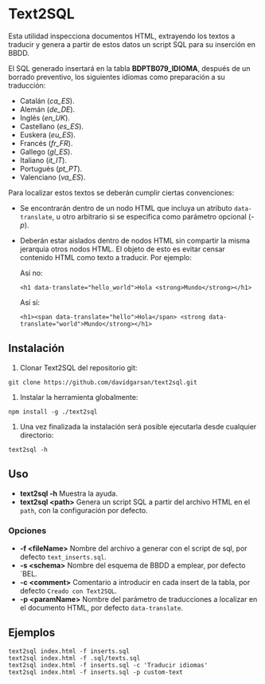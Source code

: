# Text2SQL

Esta utilidad inspecciona documentos HTML, extrayendo los textos a traducir
y genera a partir de estos datos un script SQL para su inserción en BBDD.

El SQL generado insertará en la tabla **BDPTB079_IDIOMA**, después de un borrado preventivo,
los siguientes idiomas como preparación a su traducción:
- Catalán (*ca_ES*).
- Alemán (*de_DE*).
- Inglés (*en_UK*).
- Castellano (*es_ES*).
- Euskera (*eu_ES*).
- Francés (*fr_FR*).
- Gallego (*gl_ES*).
- Italiano (*it_IT*).
- Portugués (*pt_PT*).
- Valenciano (*va_ES*).

Para localizar estos textos se deberán cumplir ciertas convenciones: 
- Se encontrarán dentro de un nodo HTML que incluya un atributo `data-translate`, u otro arbitrario 
  si se especifica como parámetro opcional (_-p_).
- Deberán estar aislados dentro de nodos HTML sin compartir la misma jerarquía otros nodos HTML.
  El objeto de esto es evitar censar contenido HTML como texto a traducir. Por ejemplo:

  Así no: 
  ```
  <h1 data-translate="hello_world">Hola <strong>Mundo</strong></h1>
  ```
  Así sí: 
  ```
  <h1><span data-translate="hello">Hola</span> <strong data-translate="world">Mundo</strong></h1> 
  ```

## Instalación

1. Clonar Text2SQL del repositorio git:

  ```
  git clone https://github.com/davidgarsan/text2sql.git
  ```
1. Instalar la herramienta globalmente: 

  ```
  npm install -g ./text2sql 
  ```
1. Una vez finalizada la instalación será posible ejecutarla desde cualquier directorio:

  ```
  text2sql -h   
  ```
 

## Uso

* **text2sql -h**                   Muestra la ayuda.
* **text2sql \<path>**  Genera un script SQL a partir del archivo HTML en el `path`, con la configuración por defecto.

### Opciones

* **-f \<fileName>**       Nombre del archivo a generar con el script de sql, por defecto `text_inserts.sql`.
* **-s \<schema>**         Nombre del esquema de BBDD a emplear, por defecto `BEL.
* **-c \<comment>**        Comentario a introducir en cada insert de la tabla, por defecto `Creado con Text2SQL`.
* **-p \<paramName>**      Nombre del parámetro de traducciones a localizar en el documento HTML, por defecto `data-translate`.
  
## Ejemplos

```
text2sql index.html -f inserts.sql
text2sql index.html -f .sql/texts.sql
text2sql index.html -f inserts.sql -c 'Traducir idiomas' 
text2sql index.html -f inserts.sql -p custom-text
```